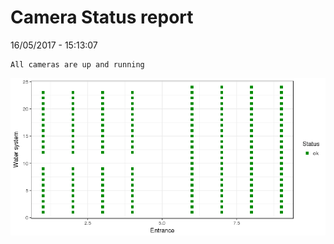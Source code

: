 Camera Status report
================
16/05/2017 - 15:13:07

    All cameras are up and running

![](camreport_files/figure-markdown_github/unnamed-chunk-2-1.png)
